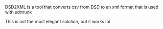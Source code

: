 DSD2XML is a tool that converts csv from DSD to an xml format that is used with sdrtrunk

This is not the most elegant solution, but it works lol